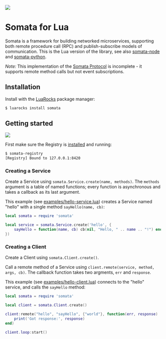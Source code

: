 ![](https://i.imgur.com/Xt8Ujn8.png)

# Somata for Lua

Somata is a framework for building networked microservices, supporting both remote procedure call (RPC) and publish-subscribe models of communication. This is the Lua version of the library, see also [somata-node](https://github.com/somata/somata-node) and [somata-python](https://github.com/somata/somata-python).

*Note:* This implementation of the [Somata Protocol](https://github.com/somata/somata-protocol) is incomplete - it supports remote method calls but not event subscriptions.

## Installation

Install with the [LuaRocks](https://luarocks.org/) package manager:

```sh
$ luarocks install somata
```

## Getting started

![](https://i.imgur.com/mryWajd.png)

First make sure the Registry is [installed](https://github.com/somata/somata-registry#installation) and running:

```sh
$ somata-registry
[Registry] Bound to 127.0.0.1:8420
```

### Creating a Service

Create a Service using `somata.Service.create(name, methods)`. The `methods` argument is a table of named functions; every function is asynchronous and takes a callback as its last argument. 

This example (see [examples/hello-service.lua](https://github.com/somata/somata-lua/blob/master/examples/hello-service.lua)) creates a Service named "hello" with a single method `sayHello(name, cb)`:

```lua
local somata = require 'somata'

local service = somata.Service.create('hello', {
    sayHello = function(name, cb) cb(nil, "Hello, " .. name .. "!") end,
})
```

### Creating a Client

Create a Client using `somata.Client.create()`.

Call a remote method of a Service using `client.remote(service, method, args, cb)`. The callback function takes two argments, `err` and `response`.

This example (see [examples/hello-client.lua](https://github.com/somata/somata-lua/blob/master/examples/hello-client.lua)) connects to the "hello" service, and calls the `sayHello` method:

```lua
local somata = require 'somata'

local client = somata.Client.create()

client:remote("hello", "sayHello", {"world"}, function(err, response)
    print('Got response:', response)
end)

client.loop:start()
```
